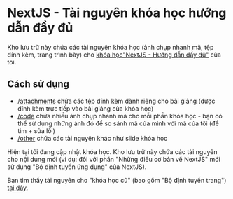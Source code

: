 # NextJS - Tài nguyên khóa học hướng dẫn đầy đủ

Kho lưu trữ này chứa các tài nguyên khóa học (ảnh chụp nhanh mã, tệp đính kèm, trang trình bày) cho [khóa học"NextJS - Hướng dẫn đầy đủ"](https://acad.link/nextjs) của tôi.

## Cách sử dụng

- [/attachments](/attachments/) chứa các tệp đính kèm dành riêng cho bài giảng (được đính kèm trực tiếp vào bài giảng của khóa học)
- [/code](/code/) chứa nhiều ảnh chụp nhanh mã cho mỗi phần khóa học - bạn có thể sử dụng những ảnh đó để so sánh mã của mình với mã của tôi (để tìm + sửa lỗi)
- [/other](/other/) chứa các tài nguyên khác như slide khóa học

Hiện tại tôi đang cập nhật khóa học. Kho lưu trữ này chứa các tài nguyên cho nội dung mới (ví dụ: đối với phần "Những điều cơ bản về NextJS" mới sử dụng "Bộ định tuyến ứng dụng" của NextJS).

Bạn tìm thấy tài nguyên cho "khóa học cũ" (bao gồm "Bộ định tuyến trang") [tại đây](https://github.com/mschwarzmueller/nextjs-course-code).
